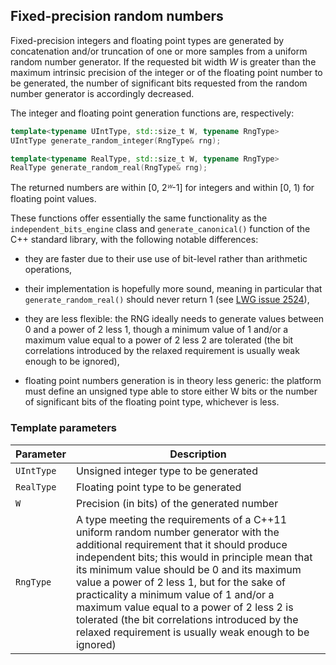 
## Fixed-precision random numbers

Fixed-precision integers and floating point types are generated by
concatenation and/or truncation of one or more samples from a uniform random
number generator.
If the requested bit width *W* is greater than the maximum intrinsic precision
of the integer or of the floating point number to be generated, the number of
significant bits requested from the random number generator is accordingly
decreased.

The integer and floating point generation functions are, respectively:

```c++
template<typename UIntType, std::size_t W, typename RngType>
UIntType generate_random_integer(RngType& rng);
```

```c++
template<typename RealType, std::size_t W, typename RngType>
RealType generate_random_real(RngType& rng);
```

The returned numbers are within \[0, 2*ᵂ*-1\] for integers and within \[0, 1)
for floating point values.

These functions offer essentially the same functionality as the
`independent_bits_engine` class and `generate_canonical()` function of
the C++ standard library, with the following notable differences:

* they are faster due to their use use of bit-level rather than arithmetic
  operations,

* their implementation is hopefully more sound, meaning in particular that
  `generate_random_real()` should never return 1
  (see [LWG issue 2524](http://open-std.org/JTC1/SC22/WG21/docs/lwg-active.html#2524)),

* they are less flexible: the RNG ideally needs to generate values between 0
  and a power of 2 less 1, though a minimum value of 1 and/or a maximum
  value equal to a power of 2 less 2 are tolerated (the bit correlations
  introduced by the relaxed requirement is usually weak enough to be ignored),

* floating point numbers generation is in theory less generic: the platform
  must define an unsigned type able to store either W bits or the number of
  significant bits of the floating point type, whichever is less.


### Template parameters

 Parameter   | Description
-------------|-----------------------------------------------------------------
 `UIntType`  | Unsigned integer type to be generated
 `RealType`  | Floating point type to be generated
 `W`         | Precision (in bits) of the generated number
 `RngType`   | A type meeting the requirements of a C++11 uniform random number generator with the additional requirement that it should produce independent bits; this would in principle mean that its minimum value should be 0 and its maximum value a power of 2 less 1, but for the sake of practicality a minimum value of 1 and/or a maximum value equal to a power of 2 less 2 is tolerated (the bit correlations introduced by the relaxed requirement is usually weak enough to be ignored)

